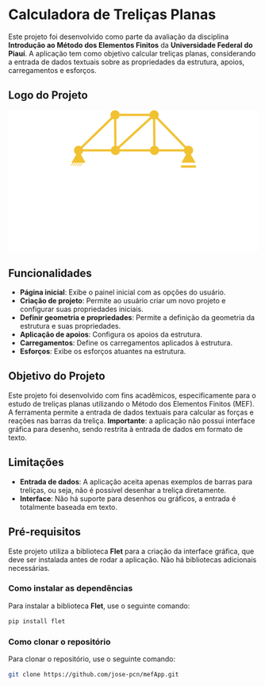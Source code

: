 # Calculadora de Treliças Planas

Este projeto foi desenvolvido como parte da avaliação da disciplina **Introdução ao Método dos Elementos Finitos** da **Universidade Federal do Piauí**. A aplicação tem como objetivo calcular treliças planas, considerando a entrada de dados textuais sobre as propriedades da estrutura, apoios, carregamentos e esforços.

## Logo do Projeto

![Logo](myapp/src/assets/images/logo.png)

## Funcionalidades

- **Página inicial**: Exibe o painel inicial com as opções do usuário.
- **Criação de projeto**: Permite ao usuário criar um novo projeto e configurar suas propriedades iniciais.
- **Definir geometria e propriedades**: Permite a definição da geometria da estrutura e suas propriedades.
- **Aplicação de apoios**: Configura os apoios da estrutura.
- **Carregamentos**: Define os carregamentos aplicados à estrutura.
- **Esforços**: Exibe os esforços atuantes na estrutura.

## Objetivo do Projeto

Este projeto foi desenvolvido com fins acadêmicos, especificamente para o estudo de treliças planas utilizando o Método dos Elementos Finitos (MEF). A ferramenta permite a entrada de dados textuais para calcular as forças e reações nas barras da treliça. **Importante**: a aplicação não possui interface gráfica para desenho, sendo restrita à entrada de dados em formato de texto.

## Limitações

- **Entrada de dados**: A aplicação aceita apenas exemplos de barras para treliças, ou seja, não é possível desenhar a treliça diretamente.
- **Interface**: Não há suporte para desenhos ou gráficos, a entrada é totalmente baseada em texto.

## Pré-requisitos

Este projeto utiliza a biblioteca **Flet** para a criação da interface gráfica, que deve ser instalada antes de rodar a aplicação. Não há bibliotecas adicionais necessárias.

### Como instalar as dependências

Para instalar a biblioteca **Flet**, use o seguinte comando:

```bash
pip install flet
```
### Como clonar o repositório

Para clonar o repositório, use o seguinte comando:

```bash
git clone https://github.com/jose-pcn/mefApp.git
